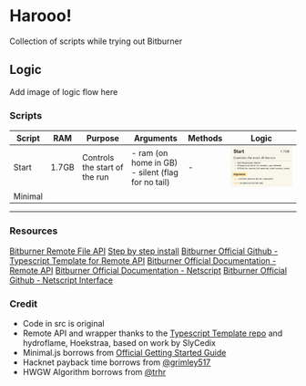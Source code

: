 # Harooo!

Collection of scripts while trying out Bitburner

## Logic

Add image of logic flow here

### Scripts

| Script  | RAM   | Purpose                       | Arguments                                            | Methods | Logic                                    |
| ------- | ----- | ----------------------------- | ---------------------------------------------------- | ------- | ---------------------------------------- |
| Start   | 1.7GB | Controls the start of the run | - ram (on home in GB)<br>- silent (flag for no tail) | -       | ![Start](docs/Module-Start.jpg?raw=true) |
| Minimal |       |                               |                                                      |         |                                          |

---

### Resources

[Bitburner Remote File API](zRemoteAPI.md)
[Step by step install](zBeginnersGuide.md)
[Bitburner Official Github - Typescript Template for Remote API](https://github.com/bitburner-official/typescript-template)
[Bitburner Official Documentation - Remote API](https://bitburner-official.readthedocs.io/en/latest/remoteapi.html)
[Bitburner Official Documentation - Netscript](https://bitburner-official.readthedocs.io/en/latest/netscript.html)
[Bitburner Official Github - Netscript Interface](https://github.com/bitburner-official/bitburner-src/blob/dev/markdown/bitburner.ns.md)

### Credit

- Code in src is original
- Remote API and wrapper thanks to the [Typescript Template repo](https://bitburner-official.readthedocs.io/en/latest/remoteapi.html) and hydroflame, Hoekstraa, based on work by SlyCedix
- Minimal.js borrows from [Official Getting Started Guide](https://bitburner-official.readthedocs.io/en/latest/guidesandtips/gettingstartedguideforbeginnerprogrammers.html)
- Hacknet payback time borrows from [@grimley517](https://gist.github.com/grimley517/c2d531976db057cede4ac8e367418971)
- HWGW Algorithm borrows from [@trhr](https://github.com/trhr/lets-play-bitburner/blob/ep7/hwgw.js)
